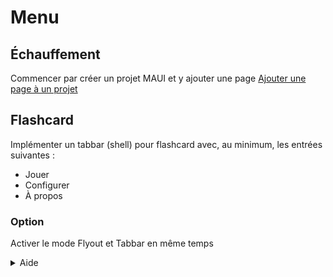 # Menu

## Échauffement
Commencer par créer un projet MAUI et y ajouter une page
[Ajouter une page à un projet](https://labs.section-inf.ch/codelabs/mobile-02-addPage/index.html?index=..%2F..index)

## Flashcard
Implémenter un tabbar (shell) pour flashcard avec, au minimum, les entrées suivantes :

- Jouer
- Configurer
- À propos

### Option
Activer le mode Flyout et Tabbar en même temps

<details>
<summary>Aide</summary>

![tabfly.png](tabfly.png)

![tabfly.png](tabfly.png)

</details>

